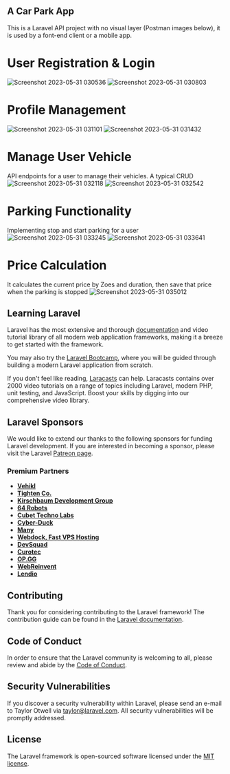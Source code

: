 
## A Car Park App

This is a Laravel API project with no visual layer (Postman images below), it is used by a font-end client or a mobile app.
# User Registration & Login 
![Screenshot 2023-05-31 030536](https://github.com/Ngozistephen/CarParkApp/assets/60478145/2e63e5d9-2928-4c9f-bc67-e0458d1c6bc3)
![Screenshot 2023-05-31 030803](https://github.com/Ngozistephen/CarParkApp/assets/60478145/4f2d0c21-20b5-4a90-aa64-b67a6ee35ece)


# Profile Management
![Screenshot 2023-05-31 031101](https://github.com/Ngozistephen/CarParkApp/assets/60478145/39569463-883b-4edb-88da-4c022a1ffaf4)
![Screenshot 2023-05-31 031432](https://github.com/Ngozistephen/CarParkApp/assets/60478145/2406f532-3e87-4e3e-a40e-ea71698bd621)

# Manage User Vehicle
API endpoints for a user to manage their vehicles. A typical CRUD
![Screenshot 2023-05-31 032118](https://github.com/Ngozistephen/CarParkApp/assets/60478145/6dcb6bca-ebdb-4584-86a9-2449b0153597)
![Screenshot 2023-05-31 032542](https://github.com/Ngozistephen/CarParkApp/assets/60478145/fefece78-3459-4f47-a0b8-f8347096a9f9)

# Parking Functionality
Implementing stop and start parking for a user
![Screenshot 2023-05-31 033245](https://github.com/Ngozistephen/CarParkApp/assets/60478145/8c81f398-9bd4-4031-86d6-80e163bebb3e)
![Screenshot 2023-05-31 033641](https://github.com/Ngozistephen/CarParkApp/assets/60478145/c028d8ac-9e49-42dd-b1b7-1b622cca38ae)

# Price Calculation
It calculates the current price by Zoes and duration, then save that price when the parking is stopped
![Screenshot 2023-05-31 035012](https://github.com/Ngozistephen/CarParkApp/assets/60478145/f7300940-7a43-41e8-88ab-57c76164d750)



## Learning Laravel

Laravel has the most extensive and thorough [documentation](https://laravel.com/docs) and video tutorial library of all modern web application frameworks, making it a breeze to get started with the framework.

You may also try the [Laravel Bootcamp](https://bootcamp.laravel.com), where you will be guided through building a modern Laravel application from scratch.

If you don't feel like reading, [Laracasts](https://laracasts.com) can help. Laracasts contains over 2000 video tutorials on a range of topics including Laravel, modern PHP, unit testing, and JavaScript. Boost your skills by digging into our comprehensive video library.

## Laravel Sponsors

We would like to extend our thanks to the following sponsors for funding Laravel development. If you are interested in becoming a sponsor, please visit the Laravel [Patreon page](https://patreon.com/taylorotwell).

### Premium Partners

- **[Vehikl](https://vehikl.com/)**
- **[Tighten Co.](https://tighten.co)**
- **[Kirschbaum Development Group](https://kirschbaumdevelopment.com)**
- **[64 Robots](https://64robots.com)**
- **[Cubet Techno Labs](https://cubettech.com)**
- **[Cyber-Duck](https://cyber-duck.co.uk)**
- **[Many](https://www.many.co.uk)**
- **[Webdock, Fast VPS Hosting](https://www.webdock.io/en)**
- **[DevSquad](https://devsquad.com)**
- **[Curotec](https://www.curotec.com/services/technologies/laravel/)**
- **[OP.GG](https://op.gg)**
- **[WebReinvent](https://webreinvent.com/?utm_source=laravel&utm_medium=github&utm_campaign=patreon-sponsors)**
- **[Lendio](https://lendio.com)**

## Contributing

Thank you for considering contributing to the Laravel framework! The contribution guide can be found in the [Laravel documentation](https://laravel.com/docs/contributions).

## Code of Conduct

In order to ensure that the Laravel community is welcoming to all, please review and abide by the [Code of Conduct](https://laravel.com/docs/contributions#code-of-conduct).

## Security Vulnerabilities

If you discover a security vulnerability within Laravel, please send an e-mail to Taylor Otwell via [taylor@laravel.com](mailto:taylor@laravel.com). All security vulnerabilities will be promptly addressed.

## License

The Laravel framework is open-sourced software licensed under the [MIT license](https://opensource.org/licenses/MIT).
